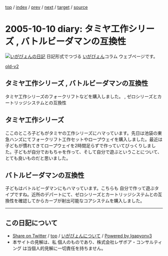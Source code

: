 [top](../index.html) 
 / [index](index.html) 
 / [prev](ig051006.html) 
 / [next](ig051011.html) 
 / [target](https://www.igapyon.jp/igapyon/diary/2005/ig051010.html) 
 / [source](https://github.com/igapyon/diary/blob/master/2005/ig051010.src.md) 

2005-10-10 diary: タミヤ工作シリーズ , バトルビーダマンの互換性
=====================================================================================================
[![いがぴょんの日記](https://www.igapyon.jp/igapyon/diary/images/iga200306s.jpg "いがぴょん")](https://www.igapyon.jp/igapyon/diary/memo/memoigapyon.html) 日記形式でつづる [いがぴょん](https://www.igapyon.jp/igapyon/diary/memo/memoigapyon.html)コラム ウェブページです。

[old-v2](ig051010-orig.html)

## タミヤ工作シリーズ , バトルビーダマンの互換性

タミヤ工作シリーズのフォークリフトなどを購入しました。 , ゼロシリーズとカートリッジシステムとの互換性


## タミヤ工作シリーズ

ここのところ子どもがタミヤの工作シリーズにハマっています。先日は池袋の東急ハンズにてフォークリフト工作セットやロープウェイを購入しました。最近は子どもが慣れてきてロープウェイを2時間足らずで作っていてびっくりしました。子どもが自分でおもちゃを作って、そして自分で遊ぶということについて、とても良いものだと思いました。

## バトルビーダマンの互換性

子どもはバトルビーダマンにもハマっています。こちらも 自分で作って遊ぶタイプですね。近所のデパートにて、ゼロシリーズとカートリッジシステムとの互換性を確認してからカーブが射出可能なコアシステムを購入しました。


----------------------------------------------------------------------------------------------------

## この日記について

* [Share on Twitter](https://twitter.com/intent/tweet?hashtags=igapyon%2Cdiary%2C%E3%81%84%E3%81%8C%E3%81%B4%E3%82%87%E3%82%93&text=%E3%82%BF%E3%83%9F%E3%83%A4%E5%B7%A5%E4%BD%9C%E3%82%B7%E3%83%AA%E3%83%BC%E3%82%BA+%2C+%E3%83%90%E3%83%88%E3%83%AB%E3%83%93%E3%83%BC%E3%83%80%E3%83%9E%E3%83%B3%E3%81%AE%E4%BA%92%E6%8F%9B%E6%80%A7&url=https%3A%2F%2Fwww.igapyon.jp%2Figapyon%2Fdiary%2F2005%2Fig051010.html) / [top](../index.html) / [いがぴょんについて](https://www.igapyon.jp/igapyon/diary/memo/memoigapyon.html) / [Powered by Igapyonv3](https://github.com/igapyon/igapyonv3)
* 本サイトの見解は、私 個人のものであり、株式会社レザボア・コンサルティング は当個人的見解に一切責任を持ちません。 

